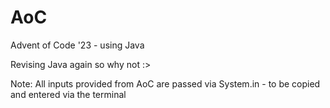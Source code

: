 # AoC
Advent of Code '23 - using Java

Revising Java again so why not :>

Note: All inputs provided from AoC are passed via System.in - to be copied and entered via the terminal
